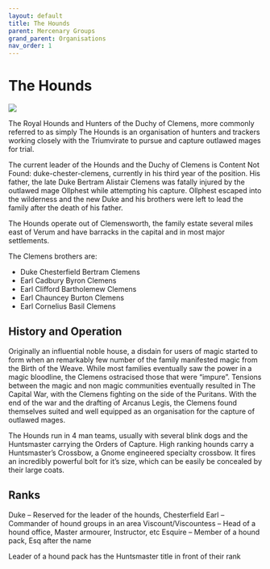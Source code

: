 ```yaml
---
layout: default
title: The Hounds
parent: Mercenary Groups
grand_parent: Organisations
nav_order: 1
---
```


# The Hounds

![](/doloria/img/hounds.png)

The Royal Hounds and Hunters of the Duchy of Clemens, more commonly referred to as simply The Hounds is an organisation of hunters and trackers working closely with the Triumvirate to pursue and capture outlawed mages for trial.

The current leader of the Hounds and the Duchy of Clemens is Content Not Found: duke-chester-clemens, currently in his third year of the position. His father, the late Duke Bertram Alistair Clemens was fatally injured by the outlawed mage Ollphest while attempting his capture. Ollphest escaped into the wilderness and the new Duke and his brothers were left to lead the family after the death of his father.

The Hounds operate out of Clemensworth, the family estate several miles east of Verum and have barracks in the capital and in most major settlements.

The Clemens brothers are:

* Duke Chesterfield Bertram Clemens
* Earl Cadbury Byron Clemens
* Earl Clifford Bartholemew Clemens
* Earl Chauncey Burton Clemens
* Earl Cornelius Basil Clemens

## History and Operation

Originally an influential noble house, a disdain for users of magic started to form when an remarkably few number of the family manifested magic from the Birth of the Weave. While most families eventually saw the power in a magic bloodline, the Clemens ostracised those that were “impure”. Tensions between the magic and non magic communities eventually resulted in The Capital War, with the Clemens fighting on the side of the Puritans. With the end of the war and the drafting of Arcanus Legis, the Clemens found themselves suited and well equipped as an organisation for the capture of outlawed mages.

The Hounds run in 4 man teams, usually with several blink dogs and the Huntsmaster carrying the Orders of Capture. High ranking hounds carry a Huntsmaster’s Crossbow, a Gnome engineered specialty crossbow. It fires an incredibly powerful bolt for it’s size, which can be easily be concealed by their large coats.

## Ranks

Duke – Reserved for the leader of the hounds, Chesterfield
Earl – Commander of hound groups in an area
Viscount/Viscountess – Head of a hound office, Master armourer, Instructor, etc
Esquire – Member of a hound pack, Esq after the name

Leader of a hound pack has the Huntsmaster title in front of their rank

